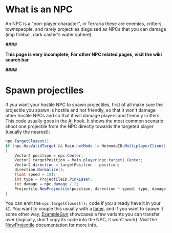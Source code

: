 # What is an NPC

An NPC is a "non-player character", in Terraria these are enemies, critters, townspeople, and rarely projectiles disguised as NPCs that you can damage (imp fireball, dark caster's water sphere).

**####**

**This page is very incomplete; For other NPC related pages, visit the wiki search bar**

**####**

# Spawn projectiles

If you want your hostile NPC to spawn projectiles, first of all make sure the projectile you spawn is hostile and not friendly, so that it won't damage other hostile NPCs and so that it will damage players and friendly critters.
This code usually goes in the [AI](https://docs.tmodloader.net/html/class_terraria_1_1_mod_loader_1_1_mod_n_p_c.html#a942333fc831a20cfb1f77c1309259040) hook. It shows the most common scenario: shoot one projectile from the NPC directly towards the targeted player (usually the nearest):

```csharp
npc.TargetClosest();
if (npc.HasValidTarget && Main.netMode != NetmodeID.MultiplayerClient)
{
    Vector2 position = npc.Center;
    Vector2 targetPosition = Main.player[npc.target].Center;
    Vector2 direction = targetPosition - position;
    direction.Normalize();
    float speed = 10f;
    int type = ProjectileID.PinkLaser;
    int damage = npc.damage / 2;
    Projectile.NewProjectile(position, direction * speed, type, damage, 0f, Main.myPlayer);
}
```

You can emit the `npc.TargetClosest();` code if you already have it in your `AI`. You want to couple this usually with a [timer](https://github.com/tModLoader/tModLoader/wiki/Time-and-Timers), and if you want to spawn it some other way, [ExampleGun](https://github.com/tModLoader/tModLoader/blob/master/ExampleMod/Items/Weapons/ExampleGun.cs?ts=4) showcases a few variants you can transfer over (logically, don't copy its code into the NPC, it won't work). Visit the [NewProjectile](https://github.com/tModLoader/tModLoader/wiki/Projectile-Class-Documentation#public-static-int-newprojectilefloat-x-float-y-float-speedx-float-speedy-int-type-int-damage-float-knockback-int-owner--255-float-ai0--0f-float-ai1--0f-) documentation for more info.